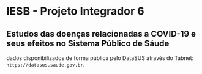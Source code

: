 # IESB - Projeto Integrador 6
## Estudos das doenças relacionadas a COVID-19 e seus efeitos no Sistema Público de Sáude

dados disponibilizados de forma pública pelo DataSUS através do Tabnet: `https://datasus.saude.gov.br`.